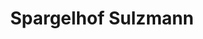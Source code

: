 ---
title: "Spargelhof Sulzmann"
url: /mannsdorf-an-der-donau/spargelhof-sulzmann/
shop: Gemüse & Obst
---